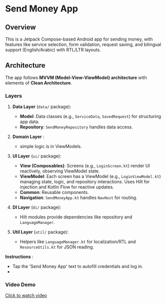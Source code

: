 # Send Money App

## Overview
This is a Jetpack Compose-based Android app for sending money, with features like service selection, form validation, request saving, and bilingual support (English/Arabic) with RTL/LTR layouts.
## Architecture
The app follows **MVVM (Model-View-ViewModel) architecture** with elements of **Clean Architecture**.

### Layers
1. **Data Layer** (`data/` package):
   - **Model**: Data classes (e.g., `ServiceData`, `SavedRequest`) for structuring app data.
   - **Repository**: `SendMoneyRepository` handles data access.

2. **Domain Layer** :
   -  simple logic is in ViewModels.

3. **UI Layer** (`ui/` package):
   - **View (Composables)**: Screens (e.g., `LoginScreen.kt`) render UI reactively, observing ViewModel state.
   - **ViewModel**: Each screen has a ViewModel (e.g., `LoginViewModel.kt`) managing state, logic, and repository interactions. Uses Hilt for injection and Kotlin Flow for reactive updates.
   - **Common**: Reusable components.
   - **Navigation**: `SendMoneyApp.kt` handles `NavHost` for routing.

4. **DI Layer** (`di/` package):
   - Hilt modules provide dependencies like repository and `LanguageManager`.

5. **Util Layer** (`util/` package):
   - Helpers like `LanguageManager.kt` for localization/RTL and `ResourceUtils.kt` for JSON reading.

  **Instructions** :
  - Tap the 'Send Money App' text to autofill credentials and log in.
  - 
### Video Demo
[Click to watch video](./media/Mansoor_Task.webm)
